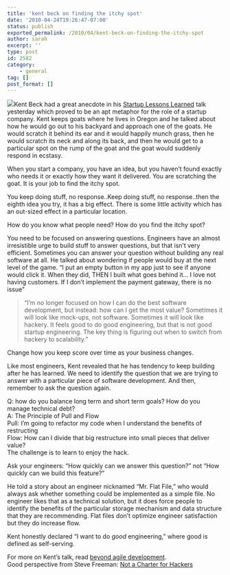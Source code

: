 ```yaml
---
title: 'kent beck on finding the itchy spot'
date: '2010-04-24T19:26:47-07:00'
status: publish
exported_permalink: /2010/04/kent-beck-on-finding-the-itchy-spot
author: sarah
excerpt: ''
type: post
id: 2582
category:
    - general
tag: []
post_format: []
---
```

![](http://sketchfu.com/user/image/680/Copy_of_Laughing_Goat.jpg)Kent Beck had a great anecdote in his [Startup Lessons Learned](http://www.sllconf.com/) talk yesterday which proved to be an apt metaphor for the role of a startup company. Kent keeps goats where he lives in Oregon and he talked about how he would go out to his backyard and approach one of the goats. He would scratch it behind its ear and it would happily munch grass, then he would scratch its neck and along its back, and then he would get to a particular spot on the rump of the goat and the goat would suddenly respond in ecstasy.

When you start a company, you have an idea, but you haven’t found exactly who needs it or exactly how they want it delivered. You are scratching the goat. It is your job to find the itchy spot.

You keep doing stuff, no response..Keep doing stuff, no response..then the eighth idea you try, it has a big effect. There is some little activity which has an out-sized effect in a particular location.

How do you know what people need? How do you find the itchy spot?

You need to be focused on answering questions. Engineers have an almost irresistible urge to build stuff to answer questions, but that isn’t very efficient. Sometimes you can answer your question without building any real software at all. He talked about wondering if people would buy at the next level of the game. “I put an empty button in my app just to see if anyone would click it. When they did, THEN I built what goes behind it… I love not having customers. If I don’t implement the payment gateway, there is no issue”

> “I’m no longer focused on how I can do the best software development, but instead: how can I get the most value? Sometimes it will look like mock-ups, not software. Sometimes it will look like hackery. It feels good to do good engineering, but that is not good startup engineering. The key thing is figuring out when to switch from hackery to scalability.”

Change how you keep score over time as your business changes.

Like most engineers, Kent revealed that he has tendency to keep building after he has learned. We need to identify the question that we are trying to answer with a particular piece of software development. And then, remember to ask the question again.

Q: how do you balance long term and short term goals? How do you manage technical debt?  
A: The Principle of Pull and Flow  
Pull: I’m going to refactor my code when I understand the benefits of restructing  
Flow: How can I divide that big restructure into small pieces that deliver value?  
The challenge is to learn to enjoy the hack.

Ask your engineers: “How quickly can we answer this question?” not “How quickly can we build this feature?”

He told a story about an engineer nicknamed “Mr. Flat File,” who would always ask whether something could be implemented as a simple file. No engineer likes that as a technical solution, but it does force people to identify the benefits of the particular storage mechanism and data structure that they are recommending. Flat files don’t optimize engineer satisfaction but they do increase flow.

Kent honestly declared “I want to do *good* engineering,” where good is defined as self-serving.

For more on Kent’s talk, read [beyond agile development](https://www.ultrasaurus.com/sarahblog/2010/04/beyond-agile-development/).  
Good perspective from Steve Freeman: [Not a Charter for Hackers](http://www.m3p.co.uk/blog/2010/04/25/not-a-charter-for-hackers/)